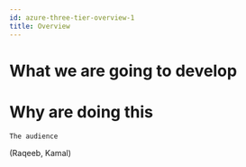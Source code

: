 ```yaml
---
id: azure-three-tier-overview-1
title: Overview
---
```


# What we are going to develop
# Why are doing this
    The audience

(Raqeeb, Kamal)